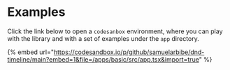 # Examples

Click the link below to open a `codesanbox` environment, where you can play with the library and with a set of examples under the `app` directory.



{% embed url="https://codesandbox.io/p/github/samuelarbibe/dnd-timeline/main?embed=1&file=/apps/basic/src/app.tsx&import=true" %}

